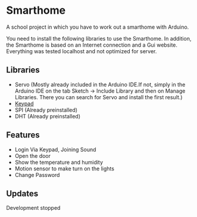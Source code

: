 # Smarthome

A school project in which you have to work out a smarthome with Arduino.

You need to install the following libraries to use the Smarthome. In addition, the Smarthome is based on an Internet connection and a Gui website. Everything was tested localhost and not optimized for server.

## Libraries

- Servo (Mostly already included in the Arduino IDE.If not, simply in the Arduino IDE on the tab Sketch -> Include Library and then on Manage Libraries. There you can search for Servo and install the first result.)
- [Keypad](https://www.arduinolibraries.info/libraries/keypad)
- SPI (Already preinstalled)
- DHT (Already preinstalled)


## Features

- Login Via Keypad, Joining Sound
- Open the door
- Show the temperature and humidity
- Motion sensor to make turn on the lights
- Change Password

## Updates

Development stopped